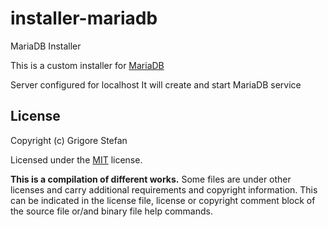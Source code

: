 # installer-mariadb
MariaDB Installer

This is a custom installer for [MariaDB](https://mariadb.org/)

Server configured for localhost
It will create and start MariaDB service

## License

Copyright (c) Grigore Stefan

Licensed under the [MIT](LICENSE) license.

**This is a compilation of different works.**
Some files are under other licenses and carry additional requirements and copyright information.
This can be indicated in the license file, license or copyright comment block of the source file or/and binary file help commands.


